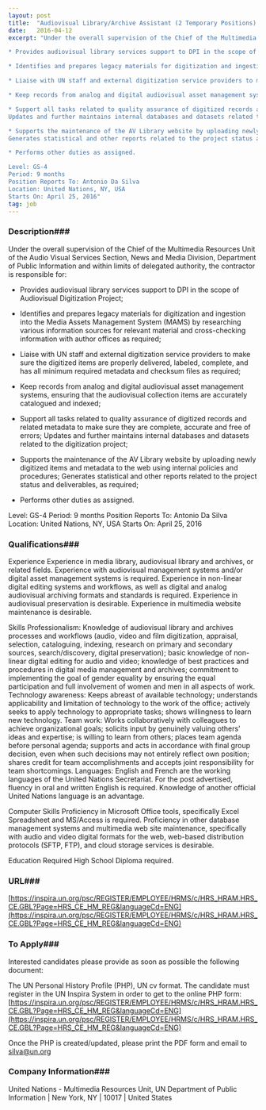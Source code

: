 ```yaml
---
layout: post
title:  "Audiovisual Library/Archive Assistant (2 Temporary Positions) - United Nations"
date:   2016-04-12
excerpt: "Under the overall supervision of the Chief of the Multimedia Resources Unit of the Audio Visual Services Section, News and Media Division, Department of Public Information and within limits of delegated authority, the contractor is responsible for:

* Provides audiovisual library services support to DPI in the scope of Audiovisual Digitization Project;  

* Identifies and prepares legacy materials for digitization and ingestion into the Media Assets Management System (MAMS) by researching various information sources for relevant material and cross-checking information with author offices as required;

* Liaise with UN staff and external digitization service providers to make sure the digitized items are properly delivered, labeled, complete, and has all minimum required metadata and checksum files as required;

* Keep records from analog and digital audiovisual asset management systems, ensuring that the audiovisual collection items are accurately catalogued and indexed;

* Support all tasks related to quality assurance of digitized records and related metadata to make sure they are complete, accurate and free of errors;
Updates and further maintains internal databases and datasets related to the digitization project;

* Supports the maintenance of the AV Library website by uploading newly digitized items and metadata to the web using internal policies and procedures;
Generates statistical and other reports related to the project status and deliverables, as required;

* Performs other duties as assigned.

Level: GS-4
Period: 9 months
Position Reports To: Antonio Da Silva
Location: United Nations, NY, USA
Starts On: April 25, 2016"
tag: job
---
```


### Description###

Under the overall supervision of the Chief of the Multimedia Resources Unit of the Audio Visual Services Section, News and Media Division, Department of Public Information and within limits of delegated authority, the contractor is responsible for:

* Provides audiovisual library services support to DPI in the scope of Audiovisual Digitization Project;  

* Identifies and prepares legacy materials for digitization and ingestion into the Media Assets Management System (MAMS) by researching various information sources for relevant material and cross-checking information with author offices as required;

* Liaise with UN staff and external digitization service providers to make sure the digitized items are properly delivered, labeled, complete, and has all minimum required metadata and checksum files as required;

* Keep records from analog and digital audiovisual asset management systems, ensuring that the audiovisual collection items are accurately catalogued and indexed;

* Support all tasks related to quality assurance of digitized records and related metadata to make sure they are complete, accurate and free of errors;
Updates and further maintains internal databases and datasets related to the digitization project;

* Supports the maintenance of the AV Library website by uploading newly digitized items and metadata to the web using internal policies and procedures;
Generates statistical and other reports related to the project status and deliverables, as required;

* Performs other duties as assigned.

Level: GS-4
Period: 9 months
Position Reports To: Antonio Da Silva
Location: United Nations, NY, USA
Starts On: April 25, 2016




### Qualifications###

Experience
Experience in media library, audiovisual library and archives, or related fields. Experience with audiovisual management systems and/or digital asset management systems is required. Experience in non-linear digital editing systems and workflows, as well as digital and analog audiovisual archiving formats and standards is required. Experience in audiovisual preservation is desirable. Experience in multimedia website maintenance is desirable.

Skills
Professionalism: Knowledge of audiovisual library and archives processes and workflows (audio, video and film digitization, appraisal, selection, cataloguing, indexing, research on primary and secondary sources, search/discovery, digital preservation); basic knowledge of non-linear digital editing for audio and video; knowledge of best practices and procedures in digital media management and archives; commitment to implementing the goal of gender equality by ensuring the equal participation and full involvement of women and men in all aspects of work.
Technology awareness: Keeps abreast of available technology; understands applicability and limitation of technology to the work of the office; actively seeks to apply technology to appropriate tasks; shows willingness to learn new technology.
Team work: Works collaboratively with colleagues to achieve organizational goals; solicits input by genuinely valuing others’ ideas and expertise; is willing to learn from others; places team agenda before personal agenda; supports and acts in accordance with final group decision, even when such decisions may not entirely reflect own position; shares credit for team accomplishments and accepts joint responsibility for team shortcomings.
Languages: English and French are the working languages of the United Nations Secretariat. For the post advertised, fluency in oral and written English is required. Knowledge of another official United Nations language is an advantage.

Computer Skills
Proficiency in Microsoft Office tools, specifically Excel Spreadsheet and MS/Access is required. Proficiency in other database management systems and multimedia web site maintenance, specifically with audio and video digital formats for the web, web-based distribution protocols (SFTP, FTP), and cloud storage services is desirable.

Education Required
High School Diploma required.






### URL###

[https://inspira.un.org/psc/REGISTER/EMPLOYEE/HRMS/c/HRS_HRAM.HRS_CE.GBL?Page=HRS_CE_HM_REG&languageCd=ENG](https://inspira.un.org/psc/REGISTER/EMPLOYEE/HRMS/c/HRS_HRAM.HRS_CE.GBL?Page=HRS_CE_HM_REG&languageCd=ENG)

### To Apply###

Interested candidates please provide as soon as possible the following document:

The UN Personal History Profile (PHP), UN cv format. The candidate must register in the UN Inspira System in order to get to the online PHP form:
[https://inspira.un.org/psc/REGISTER/EMPLOYEE/HRMS/c/HRS_HRAM.HRS_CE.GBL?Page=HRS_CE_HM_REG&languageCd=ENG](https://inspira.un.org/psc/REGISTER/EMPLOYEE/HRMS/c/HRS_HRAM.HRS_CE.GBL?Page=HRS_CE_HM_REG&languageCd=ENG)

Once the PHP is created/updated, please print the PDF form and email to silva@un.org 


### Company Information###

United Nations - Multimedia Resources Unit, UN Department of Public Information | New York, NY | 10017 | United States



